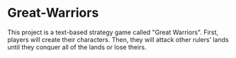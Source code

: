 # Great-Warriors
This project is a text-based strategy game called "Great Warriors". First, players will create their characters. Then, they will attack other rulers’ lands until they conquer all of the lands or lose theirs.
